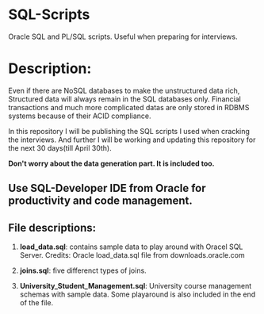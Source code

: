 # SQL-Scripts
Oracle SQL and PL/SQL scripts. Useful when preparing for interviews.

# Description:
Even if there are NoSQL databases to make the unstructured data rich, Structured data will always remain in the SQL databases only. Financial transactions and much more complicated datas are only stored in RDBMS systems because of their ACID compliance.

In this repository I will be publishing the SQL scripts I used when cracking the interviews. And further I will be working and updating this repository for the next 30 days(till April 30th).

**Don't worry about the data generation part. It is included too.**

## Use SQL-Developer IDE from Oracle for productivity and code management.

## File descriptions:

1. **load_data.sql**:
      contains sample data to play around with Oracel SQL Server.
Credits: Oracle load_data.sql file from downloads.oracle.com

2. **joins.sql**:
      five differenct types of joins.
      
3. **University_Student_Management.sql**:
      University course management schemas with sample data. Some playaround is also included in the end of the file.
